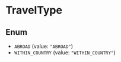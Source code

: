 # TravelType

## Enum

- `ABROAD` (value: `"ABROAD"`)
- `WITHIN_COUNTRY` (value: `"WITHIN_COUNTRY"`)
